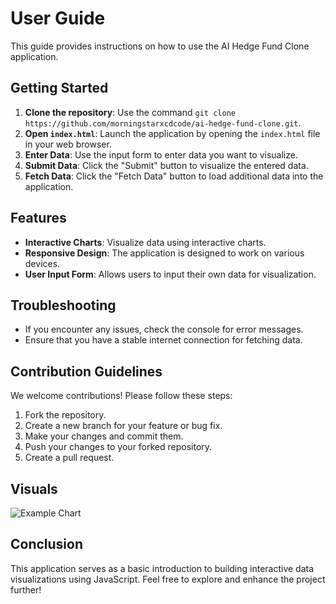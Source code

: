 # User Guide

This guide provides instructions on how to use the AI Hedge Fund Clone application.

## Getting Started
1. **Clone the repository**: Use the command `git clone https://github.com/morningstarxcdcode/ai-hedge-fund-clone.git`.
2. **Open `index.html`**: Launch the application by opening the `index.html` file in your web browser.
3. **Enter Data**: Use the input form to enter data you want to visualize.
4. **Submit Data**: Click the "Submit" button to visualize the entered data.
5. **Fetch Data**: Click the "Fetch Data" button to load additional data into the application.

## Features
- **Interactive Charts**: Visualize data using interactive charts.
- **Responsive Design**: The application is designed to work on various devices.
- **User Input Form**: Allows users to input their own data for visualization.

## Troubleshooting
- If you encounter any issues, check the console for error messages.
- Ensure that you have a stable internet connection for fetching data.

## Contribution Guidelines
We welcome contributions! Please follow these steps:
1. Fork the repository.
2. Create a new branch for your feature or bug fix.
3. Make your changes and commit them.
4. Push your changes to your forked repository.
5. Create a pull request.

## Visuals
![Example Chart](assets/loading.gif) <!-- Add a relevant GIF or image here -->

## Conclusion
This application serves as a basic introduction to building interactive data visualizations using JavaScript. Feel free to explore and enhance the project further!
